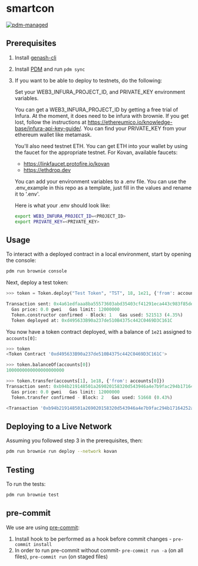 # smartcon

[![pdm-managed](https://img.shields.io/badge/pdm-managed-blueviolet)](https://pdm.fming.dev)


## Prerequisites

1. Install [genash-cli](https://github.com/trufflesuite/ganache-cli)
2. Install [PDM](https://github.com/pdm-project/pdm) and run `pdm sync`
3. If you want to be able to deploy to testnets, do the following:

    Set your WEB3_INFURA_PROJECT_ID, and PRIVATE_KEY environment variables.

    You can get a WEB3_INFURA_PROJECT_ID by getting a free trial of Infura. At the moment, it does need to be infura with brownie. If you get lost, follow the instructions at https://ethereumico.io/knowledge-base/infura-api-key-guide/. You can find your PRIVATE_KEY from your ethereum wallet like metamask.

    You'll also need testnet ETH. You can get ETH into your wallet by using the faucet for the appropriate
    testnet.
    For Kovan, available faucets:
     - https://linkfaucet.protofire.io/kovan
     - https://ethdrop.dev

    You can add your environment variables to a .env file. You can use the .env_example in this repo 
    as a template, just fill in the values and rename it to '.env'. 

    Here is what your .env should look like:

    ```bash
    export WEB3_INFURA_PROJECT_ID=<PROJECT_ID>
    export PRIVATE_KEY=<PRIVATE_KEY>
    ```

## Usage

To interact with a deployed contract in a local environment, start by opening the console:

```bash
pdm run brownie console
```

Next, deploy a test token:

```python
>>> token = Token.deploy("Test Token", "TST", 18, 1e21, {'from': accounts[0]})

Transaction sent: 0x4a61edfaaa8ba55573603abd35403cf41291eca443c983f85de06e0b119da377
  Gas price: 0.0 gwei   Gas limit: 12000000
  Token.constructor confirmed - Block: 1   Gas used: 521513 (4.35%)
  Token deployed at: 0xd495633B90a237de510B4375c442C0469D3C161C
```

You now have a token contract deployed, with a balance of `1e21` assigned to `accounts[0]`:

```python
>>> token
<Token Contract '0xd495633B90a237de510B4375c442C0469D3C161C'>

>>> token.balanceOf(accounts[0])
1000000000000000000000

>>> token.transfer(accounts[1], 1e18, {'from': accounts[0]})
Transaction sent: 0xb94b219148501a269020158320d543946a4e7b9fac294b17164252a13dce9534
  Gas price: 0.0 gwei   Gas limit: 12000000
  Token.transfer confirmed - Block: 2   Gas used: 51668 (0.43%)

<Transaction '0xb94b219148501a269020158320d543946a4e7b9fac294b17164252a13dce9534'>
```

## Deploying to a Live Network

Assuming you followed step 3 in the prerequisites, then:

```bash
pdm run brownie run deploy --network kovan
```

## Testing

To run the tests:

```bash
pdm run brownie test
```

## pre-commit
We use are using [pre-commit](https://pre-commit.com/):
1. Install hook to be performed as a hook before commit changes - `pre-commit install`
2. In order to run pre-commit without commit- `pre-commit run -a` (on all files), `pre-commit run` (on staged files)